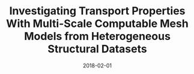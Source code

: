 ---
title: "Investigating Transport Properties With Multi-Scale Computable Mesh Models from Heterogeneous Structural Datasets"
collection: talks
type: "Poster"
permalink: /talks/2017-02-01-BPS
venue: "Biophysical Society"
date: 2018-02-01
location: "New Orleans, Louisiana"
---